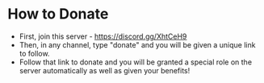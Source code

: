 # How to Donate
* First, join this server - https://discord.gg/XhtCeH9
* Then, in any channel, type "donate" and you will be given a unique link to follow.
* Follow that link to donate and you will be granted a special role on the server automatically as well as given your benefits!
